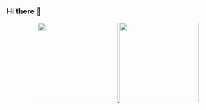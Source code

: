 ### Hi there 👋

<div align="center">
  <a href="https://github.com/FelipeSBG14">
  <img height="180em" src="https://github-readme-stats.vercel.app/api?username=FelipeSBG14&show_icons=true&theme=solarizeddark&include_all_commits=true&count_private=true"/>
  <img height="180em" src="https://github-readme-stats.vercel.app/api/top-langs/?username=rafaballerini&layout=compact&langs_count=7&theme=solararizeddark"/>
</div>

<!--
**FelipeSBG14/FelipeSBG14** is a ✨ _special_ ✨ repository because its `README.md` (this file) appears on your GitHub profile.

Here are some ideas to get you started:

- 🔭 I’m currently working on ...
- 🌱 I’m currently learning ...
- 👯 I’m looking to collaborate on ...
- 🤔 I’m looking for help with ...
- 💬 Ask me about ...
- 📫 How to reach me: ...
- 😄 Pronouns: ...
- ⚡ Fun fact: ...
-->
